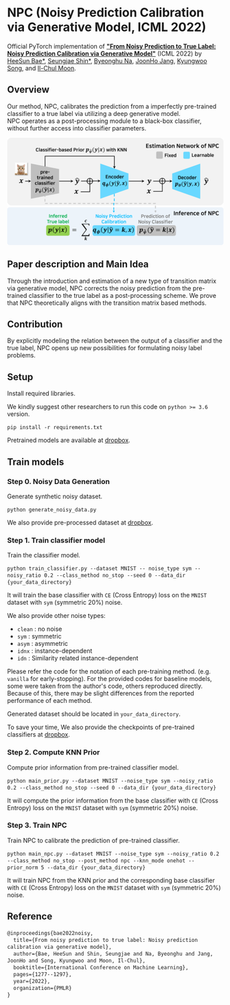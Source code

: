 # NPC (Noisy Prediction Calibration via Generative Model, ICML 2022)

Official PyTorch implementation of
[**"From Noisy Prediction to True Label: Noisy Prediction Calibration via Generative Model"**](https://arxiv.org/abs/2205.00690) (ICML 2022) by
[HeeSun Bae*](https://sites.google.com/view/baeheesun),
[Seungjae Shin*](https://sites.google.com/view/seungjae-shin),
[Byeonghu Na](https://wp03052.github.io/),
[JoonHo Jang](https://scholar.google.com/citations?user=oYbKry4AAAAJ&hl=ko&oi=ao),
[Kyungwoo Song](https://mlai.uos.ac.kr/),
and [Il-Chul Moon](https://aailab.kaist.ac.kr/xe2/members_professor/6749).

## Overview

Our method, NPC, calibrates the prediction from a imperfectly pre-trained classifier to a true label via utilizing a deep generative model.  
NPC operates as a post-processing module to a black-box classifier, without further access into classifier parameters.

<p align="center">
  <img 
    width="800"
    src="overview.png"
  >
</p>

## Paper description and Main Idea

Through the introduction and estimation of a new type of transition matrix via generative model, NPC corrects the noisy prediction from the pre-trained classifier to the true label as a post-processing scheme. We prove that NPC theoretically aligns with the transition matrix based methods. 

## Contribution
By explicitly modeling the relation between the output of a classifier and the true label, NPC opens up new possibilities for formulating noisy label problems.



## Setup

Install required libraries.

We kindly suggest other researchers to run this code on `python >= 3.6` version.
```
pip install -r requirements.txt
```
Pretrained models are available at [dropbox](https://www.dropbox.com/sh/a1rhu01lvehscs0/AABIqn-cdKNiKfLqY4G8zxqEa?dl=0).

## Train models

### Step 0. Noisy Data Generation

Generate synthetic noisy dataset.
```
python generate_noisy_data.py
```
We also provide pre-processed dataset at [dropbox](https://www.dropbox.com/sh/a1rhu01lvehscs0/AABIqn-cdKNiKfLqY4G8zxqEa?dl=0).

### Step 1. Train classifier model 

Train the classifier model. 
```
python train_classifier.py --dataset MNIST -- noise_type sym --noisy_ratio 0.2 --class_method no_stop --seed 0 --data_dir {your_data_directory}
```
It will train the base classifier with `CE` (Cross Entropy) loss on the `MNIST` dataset with `sym` (symmetric 20%) noise. 

We also provide other noise types:
* `clean` : no noise
* `sym` : symmetric
* `asym` : asymmetric
* `idnx` : instance-dependent
* `idn` : Similarity related instance-dependent

Please refer the code for the notation of each pre-training method. (e.g. `vanilla` for early-stopping). 
For the provided codes for baseline models, some were taken from the author's code, others reproduced directly. Because of this, there may be slight differences from the reported performance of each method.

Generated dataset should be located in `your_data_directory`.

To save your time, We also provide the checkpoints of pre-trained classifiers at [dropbox](https://www.dropbox.com/sh/a1rhu01lvehscs0/AABIqn-cdKNiKfLqY4G8zxqEa?dl=0).

### Step 2. Compute KNN Prior
Compute prior information from pre-trained classifier model.
```
python main_prior.py --dataset MNIST --noise_type sym --noisy_ratio 0.2 --class_method no_stop --seed 0 --data_dir {your_data_directory}
```
It will compute the prior information from the base classifier with `CE` (Cross Entropy) loss on the `MNIST` dataset with `sym` (symmetric 20%) noise. 

### Step 3. Train NPC
Train NPC to calibrate the prediction of pre-trained classifier.

```
python main_npc.py --dataset MNIST --noise_type sym --noisy_ratio 0.2 --class_method no_stop --post_method npc --knn_mode onehot --prior_norm 5 --data_dir {your_data_directory}
```
It will train NPC from the KNN prior and the corresponding base classifier with `CE` (Cross Entropy) loss on the `MNIST` dataset with `sym` (symmetric 20%) noise. 


## Reference
```
@inproceedings{bae2022noisy,
  title={From noisy prediction to true label: Noisy prediction calibration via generative model},
  author={Bae, HeeSun and Shin, Seungjae and Na, Byeonghu and Jang, JoonHo and Song, Kyungwoo and Moon, Il-Chul},
  booktitle={International Conference on Machine Learning},
  pages={1277--1297},
  year={2022},
  organization={PMLR}
}
```












































